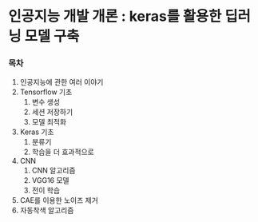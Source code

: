 # 인공지능 개발 개론 : keras를 활용한 딥러닝 모델 구축

### 목차
1. 인공지능에 관한 여러 이야기
2. Tensorflow 기초
	1. 변수 생성
	2. 세션 저장하기
	3. 모델 최적화
3. Keras 기초
	1. 분류기
	2. 학습을 더 효과적으로
4. CNN
	1. CNN 알고리즘
	2. VGG16 모델
	3. 전이 학습
5. CAE를 이용한 노이즈 제거
6. 자동착색 알고리즘
